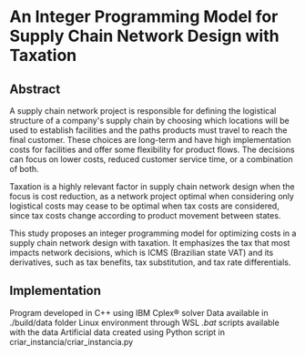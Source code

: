 # An Integer Programming Model for Supply Chain Network Design with Taxation

## Abstract
A supply chain network project is responsible for defining the logistical structure of a company's supply chain by choosing which locations will be used to establish facilities and the paths products must travel to reach the final customer. These choices are long-term and have high implementation costs for facilities and offer some flexibility for product flows. The decisions can focus on lower costs, reduced customer service time, or a combination of both.

Taxation is a highly relevant factor in supply chain network design when the focus is cost reduction, as a network project optimal when considering only logistical costs may cease to be optimal when tax costs are considered, since tax costs change according to product movement between states.

This study proposes an integer programming model for optimizing costs in a supply chain network design with taxation. It emphasizes the tax that most impacts network decisions, which is ICMS (Brazilian state VAT) and its derivatives, such as tax benefits, tax substitution, and tax rate differentials.

## Implementation
Program developed in C++ using IBM Cplex® solver
Data available in ./build/data folder
Linux environment through WSL
*.bat* scripts available with the data
Artificial data created using Python script in criar_instancia/criar_instancia.py

